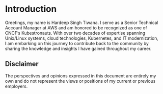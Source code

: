 # Introduction

Greetings, my name is Hardeep Singh Tiwana. I serve as a Senior Technical Account Manager at AWS and am honored to be recognized as one of CNCF’s Kubestronauts. With over two decades of expertise spanning Unix/Linux systems, cloud technologies, Kubernetes, and IT modernization, I am embarking on this journey to contribute back to the community by sharing the knowledge and insights I have gained throughout my career.

## Disclaimer
The perspectives and opinions expressed in this document are entirely my own and do not represent the views or positions of my current or previous employers.